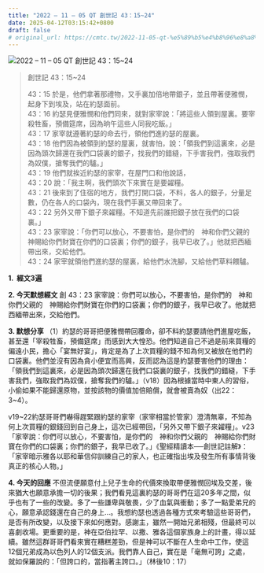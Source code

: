 ```yaml
---
title: "2022 – 11 – 05 QT 創世記 43：15~24"
date: 2025-04-12T03:15:42+0800
draft: false
# original_url: https://cmtc.tw/2022-11-05-qt-%e5%89%b5%e4%b8%96%e8%a8%98-43%ef%bc%9a1524
---
```


![2022 – 11 – 05 QT 創世記 43：15\~24](/images/qt.jpg  "2022 – 11 – 05 QT 創世記 43：15\~24")

> 創世記 43：15\~24
>
> 43：15 於是，他們拿著那禮物，又手裏加倍地帶銀子，並且帶著便雅憫，起身下到埃及，站在約瑟面前。  
> 43：16 約瑟見便雅憫和他們同來，就對家宰說：「將這些人領到屋裏。要宰殺牲畜，預備筵席，因為晌午這些人同我吃飯。」  
> 43：17 家宰就遵著約瑟的命去行，領他們進約瑟的屋裏。  
> 43：18 他們因為被領到約瑟的屋裏，就害怕，說：「領我們到這裏來，必是因為頭次歸還在我們口袋裏的銀子，找我們的錯縫，下手害我們，強取我們為奴僕，搶奪我們的驢。」  
> 43：19 他們就挨近約瑟的家宰，在屋門口和他說話，  
> 43：20 說：「我主啊，我們頭次下來實在是要糴糧。  
> 43：21 後來到了住宿的地方，我們打開口袋，不料，各人的銀子，分量足數，仍在各人的口袋內，現在我們手裏又帶回來了。  
> 43：22 另外又帶下銀子來糴糧。不知道先前誰把銀子放在我們的口袋裏。」  
> 43：23 家宰說：「你們可以放心，不要害怕，是你們的　神和你們父親的　神賜給你們財寶在你們的口袋裏；你們的銀子，我早已收了。」他就把西緬帶出來，交給他們。  
> 43：24 家宰就領他們進約瑟的屋裏，給他們水洗腳，又給他們草料餵驢。

**1.  經文3遍**

**2. 今天默想經文**
創 43：23 家宰說：你們可以放心，不要害怕，是你們的　神和你們父親的　神賜給你們財寶在你們的口袋裏；你們的銀子，我早已收了。他就把西緬帶出來，交給他們。

**3. 默想分享**
（1）約瑟的哥哥把便雅憫帶回覆命，卻不料約瑟要請他們進屋吃飯，甚至還「宰殺牲畜，預備筵席」而感到大大惶恐。他們知道自己不過是前來買糧的偏遠小民，擔心「宴無好宴」，肯定是為了上次買糧的錢不知為何又被放在他們的口袋裏。他們並沒有因為貪小便宜而高興，反而認為這是約瑟要害他們的理由：「領我們到這裏來，必是因為頭次歸還在我們口袋裏的銀子，找我們的錯縫，下手害我們，強取我們為奴僕，搶奪我們的驢。」（v18）因為根據當時中東人的習俗，小偷如果不能歸還原物，並按該物的價值加倍賠償，就會被賣為奴（出22：3\~4）。

v19\~22約瑟哥哥們嚇得趕緊跟約瑟的家宰（家宰相當於管家）澄清無辜，不知為何上次買糧的銀錢回到自己身上，這次已經帶回，「另外又帶下銀子來糴糧」。v23「家宰說：你們可以放心，不要害怕，是你們的　神和你們父親的　神賜給你們財寶在你們的口袋裏；你們的銀子，我早已收了。」《聖經精讀本──創世記註解》：「家宰暗示雅各以耶和華信仰訓練自己的家人，也正確指出埃及發生所有事情背後真正的核心人物。」

**4. 今天的回應**
不但流便願意付上兒子生命的代價來換取帶便雅憫回埃及交差，後來猶大也願意承擔一切的後果；我們看見這裏約瑟的哥哥們在這20多年之間，似乎也有了一些的改變。多了一些謙卑與敬畏，少了血氣與衝動；多了一點愛弟兄的心，願意承認錢還在自己的身上…。我想約瑟也透過各種方式來考驗這些哥哥們，是否有所改變，以及接下來如何應對。感謝主，雖然一開始兄弟相殘，但最終可以喜劇收場。更重要的是，神在亞伯拉罕、以撒、雅各這個家族身上的計畫，得以延續。雖然這群哥哥們看來實在糟糕差勁，但是神可以不斷在人生命中工作，使這12個兄弟成為以色列人的12個支派。我們靠人自己，實在是「毫無可誇」之處，就如保羅說的：「但誇口的，當指著主誇口。」（林後10：17）
